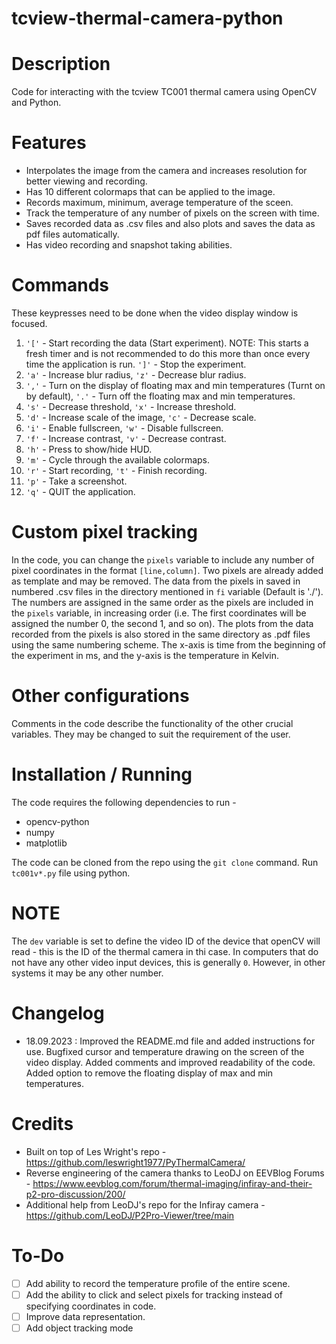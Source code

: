 # tcview-thermal-camera-python

# Description
Code for interacting with the tcview TC001 thermal camera using OpenCV and Python.

# Features
- Interpolates the image from the camera and increases resolution for better viewing and recording.
- Has 10 different colormaps that can be applied to the image.
- Records maximum, minimum, average temperature of the sceen.
- Track the temperature of any number of pixels on the screen with time.
- Saves recorded data as .csv files and also plots and saves the data as pdf files automatically.
- Has video recording and snapshot taking abilities.

# Commands
These keypresses need to be done when the video display window is focused.
1. `'['` - Start recording the data (Start experiment). NOTE: This starts a fresh timer and is not recommended to do this more than once every time the application is run.
`']'` - Stop the experiment.
2. `'a'` - Increase blur radius, `'z'` - Decrease blur radius.
3. `','` - Turn on the display of floating max and min temperatures (Turnt on by default), `'.'` - Turn off the floating max and min temperatures.
4. `'s'` - Decrease threshold, `'x'` - Increase threshold.
5. `'d'` - Increase scale of the image, `'c'` - Decrease scale.
6. `'i'` - Enable fullscreen, `'w'` - Disable fullscreen.
7. `'f'` - Increase contrast, `'v'` - Decrease contrast.
8. `'h'` - Press to show/hide HUD.
9. `'m'` - Cycle through the available colormaps.
10. `'r'` - Start recording, `'t'` - Finish recording.
11. `'p'` - Take a screenshot.
12. `'q'` - QUIT the application.

# Custom pixel tracking
In the code, you can change the `pixels` variable to include any number of pixel coordinates in the format `[line,column]`. Two pixels are already added as template and may be removed.
The data from the pixels in saved in numbered .csv files in the directory mentioned in `fi` variable (Default is './'). The numbers are assigned in the same order as the pixels are included in the `pixels` variable, in increasing order (i.e. The first coordinates will be assigned the number 0, the second 1, and so on).
The plots from the data recorded from the pixels is also stored in the same directory as .pdf files using the same numbering scheme. The x-axis is time from the beginning of the experiment in ms, and the y-axis is the temperature in Kelvin.

# Other configurations
Comments in the code describe the functionality of the other crucial variables. They may be changed to suit the requirement of the user.

# Installation / Running
The code requires the following dependencies to run -
- opencv-python
- numpy
- matplotlib

The code can be cloned from the repo using the `git clone` command. Run `tc001v*.py` file using python.


# NOTE
The `dev` variable is set to define the video ID of the device that openCV will read - this is the ID of the thermal camera in thi case. In computers that do not have any other video input devices, this is generally `0`. However, in other systems it may be any other number.

# Changelog
- 18.09.2023 : Improved the README.md file and added instructions for use. Bugfixed cursor and temperature drawing on the screen of the video display. Added comments and improved readability of the code. Added option to remove the floating display of max and min temperatures.

# Credits
- Built on top of Les Wright's repo - https://github.com/leswright1977/PyThermalCamera/
- Reverse engineering of the camera thanks to LeoDJ on EEVBlog Forums - https://www.eevblog.com/forum/thermal-imaging/infiray-and-their-p2-pro-discussion/200/
- Additional help from LeoDJ's repo for the Infiray camera - https://github.com/LeoDJ/P2Pro-Viewer/tree/main

# To-Do
- [ ] Add ability to record the temperature profile of the entire scene.
- [ ] Add the ability to click and select pixels for tracking instead of specifying coordinates in code.
- [ ] Improve data representation.
- [ ] Add object tracking mode
